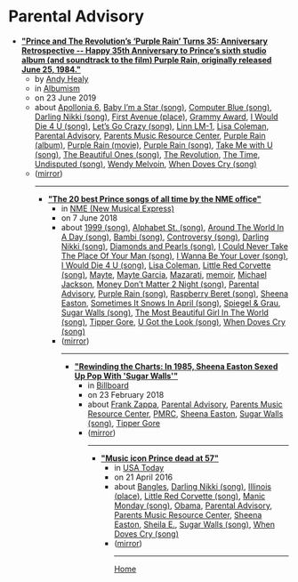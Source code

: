 # Parental Advisory

 - [**"Prince and The Revolution’s ‘Purple Rain’ Turns 35: Anniversary Retrospective -- Happy 35th Anniversary to Prince’s sixth studio album (and soundtrack to the film) Purple Rain, originally released June 25, 1984."**](https://www.albumism.com/features/prince-and-the-revolution-purple-rain-turns-35-anniversary-retrospective)<ul><li>by [Andy Healy](../../authors/andy-healy/index.md)</li><li>in [Albumism](https://www.albumism.com/)</li><li>on 23 June 2019</li><li>about [Apollonia 6](../../topics/apollonia-6/index.md), [Baby I’m a Star (song)](../../topics/song/baby-i-m-a-star/index.md), [Computer Blue (song)](../../topics/song/computer-blue/index.md), [Darling Nikki (song)](../../topics/song/darling-nikki/index.md), [First Avenue (place)](../../topics/place/first-avenue/index.md), [Grammy Award](../../topics/grammy-award/index.md), [I Would Die 4 U (song)](../../topics/song/i-would-die-4-u/index.md), [Let’s Go Crazy (song)](../../topics/song/let-s-go-crazy/index.md), [Linn LM-1](../../topics/linn-lm-1/index.md), [Lisa Coleman](../../topics/lisa-coleman/index.md), [Parental Advisory](../../topics/parental-advisory/index.md), [Parents Music Resource Center](../../topics/parents-music-resource-center/index.md), [Purple Rain (album)](../../topics/album/purple-rain/index.md), [Purple Rain (movie)](../../topics/movie/purple-rain/index.md), [Purple Rain (song)](../../topics/song/purple-rain/index.md), [Take Me with U (song)](../../topics/song/take-me-with-u/index.md), [The Beautiful Ones (song)](../../topics/song/the-beautiful-ones/index.md), [The Revolution](../../topics/the-revolution/index.md), [The Time](../../topics/the-time/index.md), [Undisputed (song)](../../topics/song/undisputed/index.md), [Wendy Melvoin](../../topics/wendy-melvoin/index.md), [When Doves Cry (song)](../../topics/song/when-doves-cry/index.md)</li><li>([mirror](https://web.archive.org/web/*/https://www.albumism.com/features/prince-and-the-revolution-purple-rain-turns-35-anniversary-retrospective))</li><ul>

----

 - [**"The 20 best Prince songs of all time by the NME office"**](https://www.nme.com/blogs/nme-blogs/best-prince-songs-9053)<ul><li>in [NME (New Musical Express)](https://www.nme.com/)</li><li>on 7 June 2018</li><li>about [1999 (song)](../../topics/song/1999/index.md), [Alphabet St. (song)](../../topics/song/alphabet-st/index.md), [Around The World In A Day (song)](../../topics/song/around-the-world-in-a-day/index.md), [Bambi (song)](../../topics/song/bambi/index.md), [Controversy (song)](../../topics/song/controversy/index.md), [Darling Nikki (song)](../../topics/song/darling-nikki/index.md), [Diamonds and Pearls (song)](../../topics/song/diamonds-and-pearls/index.md), [I Could Never Take The Place Of Your Man (song)](../../topics/song/i-could-never-take-the-place-of-your-man/index.md), [I Wanna Be Your Lover (song)](../../topics/song/i-wanna-be-your-lover/index.md), [I Would Die 4 U (song)](../../topics/song/i-would-die-4-u/index.md), [Lisa Coleman](../../topics/lisa-coleman/index.md), [Little Red Corvette (song)](../../topics/song/little-red-corvette/index.md), [Mayte](../../topics/mayte/index.md), [Mayte Garcia](../../topics/mayte-garcia/index.md), [Mazarati](../../topics/mazarati/index.md), [memoir](../../topics/memoir/index.md), [Michael Jackson](../../topics/michael-jackson/index.md), [Money Don’t Matter 2 Night (song)](../../topics/song/money-don-t-matter-2-night/index.md), [Parental Advisory](../../topics/parental-advisory/index.md), [Purple Rain (song)](../../topics/song/purple-rain/index.md), [Raspberry Beret (song)](../../topics/song/raspberry-beret/index.md), [Sheena Easton](../../topics/sheena-easton/index.md), [Sometimes It Snows In April (song)](../../topics/song/sometimes-it-snows-in-april/index.md), [Spiegel & Grau](../../topics/spiegel-grau/index.md), [Sugar Walls (song)](../../topics/song/sugar-walls/index.md), [The Most Beautiful Girl In The World (song)](../../topics/song/the-most-beautiful-girl-in-the-world/index.md), [Tipper Gore](../../topics/tipper-gore/index.md), [U Got the Look (song)](../../topics/song/u-got-the-look/index.md), [When Doves Cry (song)](../../topics/song/when-doves-cry/index.md)</li><li>([mirror](https://web.archive.org/web/*/https://www.nme.com/blogs/nme-blogs/best-prince-songs-9053))</li><ul>

----

 - [**"Rewinding the Charts: In 1985, Sheena Easton Sexed Up Pop With 'Sugar Walls'"**](https://www.billboard.com/articles/columns/chart-beat/6480268/sheena-easton-sugar-walls-prince-rewinding-charts)<ul><li>in [Billboard](https://www.billboard.com/)</li><li>on 23 February 2018</li><li>about [Frank Zappa](../../topics/frank-zappa/index.md), [Parental Advisory](../../topics/parental-advisory/index.md), [Parents Music Resource Center](../../topics/parents-music-resource-center/index.md), [PMRC](../../topics/pmrc/index.md), [Sheena Easton](../../topics/sheena-easton/index.md), [Sugar Walls (song)](../../topics/song/sugar-walls/index.md), [Tipper Gore](../../topics/tipper-gore/index.md)</li><li>([mirror](https://web.archive.org/web/*/https://www.billboard.com/articles/columns/chart-beat/6480268/sheena-easton-sugar-walls-prince-rewinding-charts))</li><ul>

----

 - [**"Music icon Prince dead at 57"**](https://usatoday.com/story/entertainment/music/2016/04/21/report-music-icon-prince-dead-57/83339894/)<ul><li>in [USA Today](https://usatoday.com/)</li><li>on 21 April 2016</li><li>about [Bangles](../../topics/bangles/index.md), [Darling Nikki (song)](../../topics/song/darling-nikki/index.md), [Illinois (place)](../../topics/place/illinois/index.md), [Little Red Corvette (song)](../../topics/song/little-red-corvette/index.md), [Manic Monday (song)](../../topics/song/manic-monday/index.md), [Obama](../../topics/obama/index.md), [Parental Advisory](../../topics/parental-advisory/index.md), [Parents Music Resource Center](../../topics/parents-music-resource-center/index.md), [Sheena Easton](../../topics/sheena-easton/index.md), [Sheila E.](../../topics/sheila-e/index.md), [Sugar Walls (song)](../../topics/song/sugar-walls/index.md), [When Doves Cry (song)](../../topics/song/when-doves-cry/index.md)</li><li>([mirror](https://web.archive.org/web/*/https://usatoday.com/story/entertainment/music/2016/04/21/report-music-icon-prince-dead-57/83339894/))</li><ul>

----

[Home](../index.md)
